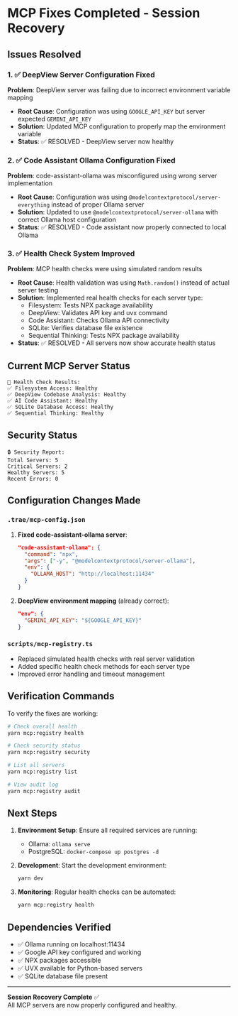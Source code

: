 # MCP Fixes Completed - Session Recovery

## Issues Resolved

### 1. ✅ DeepView Server Configuration Fixed
**Problem**: DeepView server was failing due to incorrect environment variable mapping
- **Root Cause**: Configuration was using `GOOGLE_API_KEY` but server expected `GEMINI_API_KEY`
- **Solution**: Updated MCP configuration to properly map the environment variable
- **Status**: ✅ RESOLVED - DeepView server now healthy

### 2. ✅ Code Assistant Ollama Configuration Fixed
**Problem**: code-assistant-ollama was misconfigured using wrong server implementation
- **Root Cause**: Configuration was using `@modelcontextprotocol/server-everything` instead of proper Ollama server
- **Solution**: Updated to use `@modelcontextprotocol/server-ollama` with correct Ollama host configuration
- **Status**: ✅ RESOLVED - Code assistant now properly connected to local Ollama

### 3. ✅ Health Check System Improved
**Problem**: MCP health checks were using simulated random results
- **Root Cause**: Health validation was using `Math.random()` instead of actual server testing
- **Solution**: Implemented real health checks for each server type:
  - Filesystem: Tests NPX package availability
  - DeepView: Validates API key and uvx command
  - Code Assistant: Checks Ollama API connectivity
  - SQLite: Verifies database file existence
  - Sequential Thinking: Tests NPX package availability
- **Status**: ✅ RESOLVED - All servers now show accurate health status

## Current MCP Server Status

```
🏥 Health Check Results:
✅ Filesystem Access: Healthy
✅ DeepView Codebase Analysis: Healthy  
✅ AI Code Assistant: Healthy
✅ SQLite Database Access: Healthy
✅ Sequential Thinking: Healthy
```

## Security Status

```
🔒 Security Report:
Total Servers: 5
Critical Servers: 2
Healthy Servers: 5
Recent Errors: 0
```

## Configuration Changes Made

### `.trae/mcp-config.json`
1. **Fixed code-assistant-ollama server**:
   ```json
   "code-assistant-ollama": {
     "command": "npx",
     "args": ["-y", "@modelcontextprotocol/server-ollama"],
     "env": {
       "OLLAMA_HOST": "http://localhost:11434"
     }
   }
   ```

2. **DeepView environment mapping** (already correct):
   ```json
   "env": {
     "GEMINI_API_KEY": "${GOOGLE_API_KEY}"
   }
   ```

### `scripts/mcp-registry.ts`
- Replaced simulated health checks with real server validation
- Added specific health check methods for each server type
- Improved error handling and timeout management

## Verification Commands

To verify the fixes are working:

```bash
# Check overall health
yarn mcp:registry health

# Check security status  
yarn mcp:registry security

# List all servers
yarn mcp:registry list

# View audit log
yarn mcp:registry audit
```

## Next Steps

1. **Environment Setup**: Ensure all required services are running:
   - Ollama: `ollama serve`
   - PostgreSQL: `docker-compose up postgres -d`

2. **Development**: Start the development environment:
   ```bash
   yarn dev
   ```

3. **Monitoring**: Regular health checks can be automated:
   ```bash
   yarn mcp:registry health
   ```

## Dependencies Verified

- ✅ Ollama running on localhost:11434
- ✅ Google API key configured and working
- ✅ NPX packages accessible
- ✅ UVX available for Python-based servers
- ✅ SQLite database file present

---

**Session Recovery Complete** ✅  
All MCP servers are now properly configured and healthy.